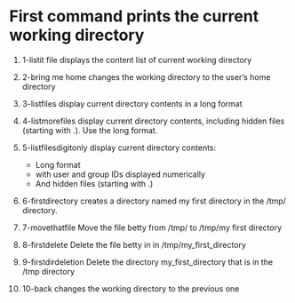 # First command prints the current working directory


1. 1-listit file displays the content list of current working directory


2. 2-bring me home  changes the working directory to the user’s home directory


3. 3-listfiles display current directory contents in a long format

4. 4-listmorefiles display current directory contents, including hidden files (starting with .). Use the long format.

5. 5-listfilesdigitonly display current directory contents:
	- Long format
	- with user and group IDs displayed numerically
	- And hidden files (starting with .)

6. 6-firstdirectory creates a directory named my first directory in the /tmp/ directory.

7. 7-movethatfile Move the file betty from /tmp/ to /tmp/my first directory

8. 8-firstdelete Delete the file betty in in /tmp/my_first_directory

9. 9-firstdirdeletion Delete the directory my_first_directory that is in the /tmp directory


10. 10-back changes the working directory to the previous one 
